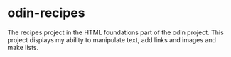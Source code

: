# odin-recipes
The recipes project in the HTML foundations part of the odin project.
This project displays my ability to manipulate text, add links and images and make lists.